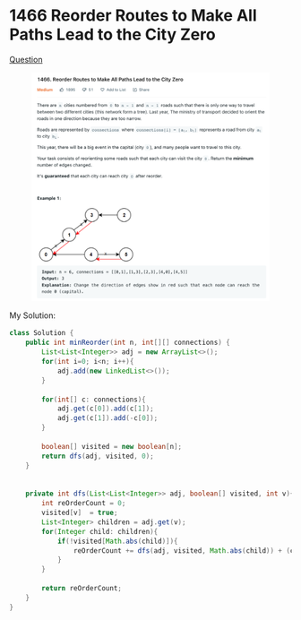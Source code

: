 # 1466 Reorder Routes to Make All Paths Lead to the City Zero

[Question](https://leetcode.com/problems/reorder-routes-to-make-all-paths-lead-to-the-city-zero/)

<figure><img src="../.gitbook/assets/image (1) (2).png" alt=""><figcaption></figcaption></figure>



My Solution:

```java
class Solution {
    public int minReorder(int n, int[][] connections) {
        List<List<Integer>> adj = new ArrayList<>();
        for(int i=0; i<n; i++){
            adj.add(new LinkedList<>());
        }
        
        for(int[] c: connections){
            adj.get(c[0]).add(c[1]);
            adj.get(c[1]).add(-c[0]);
        }
        
        boolean[] visited = new boolean[n];
        return dfs(adj, visited, 0);
    }
    
    
    private int dfs(List<List<Integer>> adj, boolean[] visited, int v){
        int reOrderCount = 0;
        visited[v]  = true;
        List<Integer> children = adj.get(v);
        for(Integer child: children){
            if(!visited[Math.abs(child)]){
                reOrderCount += dfs(adj, visited, Math.abs(child)) + (child > 0 ? 1:0);
            }
        }
        
        return reOrderCount;
    }
}
```
